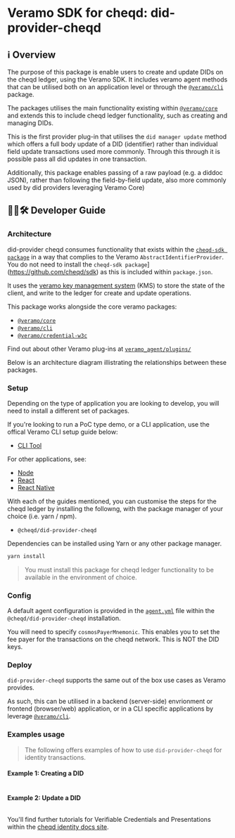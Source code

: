 # Veramo SDK for cheqd: did-provider-cheqd

## ℹ️ Overview

The purpose of this package is enable users to create and update DIDs on the cheqd ledger, using the Veramo SDK. It includes veramo agent methods that can be utilised both on an application level or through the [`@veramo/cli`](https://github.com/uport-project/veramo/tree/next/packages/cli) package.

The packages utilises the main functionality existing within [`@veramo/core`](https://github.com/uport-project/veramo/tree/next/packages/core) and extends this to include cheqd ledger functionality, such as creating and managing DIDs.

This is the first provider plug-in that utilises the `did manager update` method which offers a full body update of a DID (identifier) rather than individual field update transactions used more commonly. Through this through it is possible pass all did updates in one transaction.

Additionally, this package enables passing of a raw payload (e.g. a diddoc JSON), rather than following the field-by-field update, also more commonly used by did providers leveraging Veramo Core)

## 🧑‍💻🛠 Developer Guide

### Architecture

did-provider cheqd consumes functionality that exists within the [`cheqd-sdk package`](https://github.com/cheqd/sdk) in a way that complies to the Veramo `AbstractIdentifierProvider`. You do not need to install the `cheqd-sdk package`](https://github.com/cheqd/sdk) as this is included within `package.json`.

It uses the [veramo key management system](https://github.com/uport-project/veramo/tree/next/packages/key-manager) (KMS) to store the state of the client, and write to the ledger for create and update operations.

This package works alongside the core veramo packages:

* [`@veramo/core`](https://github.com/uport-project/veramo/tree/next/packages/core)
* [`@veramo/cli`](https://github.com/uport-project/veramo/tree/next/packages/cli)
* [`@veramo/credential-w3c`](https://github.com/uport-project/veramo/tree/next/packages/credential-w3c)

Find out about other Veramo plug-ins at [`veramo_agent/plugins/`](https://veramo.io/docs/veramo_agent/plugins/)

Below is an architecture diagram illistrating the relationships between these packages.

### Setup

Depending on the type of application you are looking to develop, you will need to install a different set of packages.

If you're looking to run a PoC type demo, or a CLI application, use the offical Veramo CLI setup guide below:

* [CLI Tool](https://veramo.io/docs/veramo_agent/cli_tool)

For other applications, see:

* [Node](https://veramo.io/docs/node_tutorials/node_setup_identifiers)
* [React](https://veramo.io/docs/react_tutorials/react_setup_resolver)
* [React Native](https://veramo.io/docs/react_native_tutorials/react_native_setup_identifers)

With each of the guides mentioned, you can customise the steps for the cheqd ledger by installing the followng, with the package manager of your choice (i.e. yarn / npm).

* `@cheqd/did-provider-cheqd`

Dependencies can be installed using Yarn or any other package manager.

```bash
yarn install
```

> You must install this package for cheqd ledger functionality to be available in the environment of choice.

### Config

A default agent configuration is provided in the [`agent.yml`](https://github.com/cheqd/did-provider-cheqd/blob/main/agent.yml) file within the `@cheqd/did-provider-cheqd` installation.

You will need to specify `cosmosPayerMnemonic`. This enables you to set the fee payer for the transactions on the cheqd network. This is NOT the DID keys.

### Deploy

`did-provider-cheqd` supports the same out of the box use cases as Veramo provides.

As such, this can be utilised in a backend (server-side) envrionment or frontend (browser/web) application, or in a CLI specific applications by leverage [`@veramo/cli`](https://github.com/uport-project/veramo/tree/next/packages/cli).

### Examples usage

> The following offers examples of how to use `did-provider-cheqd` for identity transactions.

#### Example 1: Creating a DID

```bash

```

#### Example 2: Update a DID

```bash

```

You'll find further tutorials for Verifiable Credentials and Presentations within the [cheqd identity docs site](https://docs.cheqd.io/identity/tutorials/verifiable-credentials).